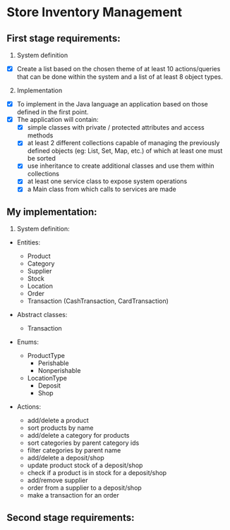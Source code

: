 # Store Inventory Management

## First stage requirements:

1. System definition
- [x] Create a list based on the chosen theme of at least 10 actions/queries that can be done within the system and a list of at least 8 object types.

2. Implementation

- [x] To implement in the Java language an application based on those defined in the first point.
- [x] The application will contain:
    - [x] simple classes with private / protected attributes and access methods
    - [x] at least 2 different collections capable of managing the previously defined objects (eg: List, Set, Map, etc.) of which at least one must be sorted
    - [x] use inheritance to create additional classes and use them within collections
    - [x] at least one service class to expose system operations
    - [x] a Main class from which calls to services are made

## My implementation:

1. System definition:
 - Entities:
    - Product
    - Category
    - Supplier
    - Stock
    - Location
    - Order
    - Transaction (CashTransaction, CardTransaction)

 - Abstract classes:
   - Transaction

 - Enums:
   - ProductType
     - Perishable
     - Nonperishable
   - LocationType
     - Deposit
     - Shop

 - Actions:
   - add/delete a product
   - sort products by name
   - add/delete a category for products
   - sort categories by parent category ids
   - filter categories by parent name
   - add/delete a deposit/shop
   - update product stock of a deposit/shop
   - check if a product is in stock for a deposit/shop
   - add/remove supplier
   - order from a supplier to a deposit/shop
   - make a transaction for an order

## Second stage requirements: